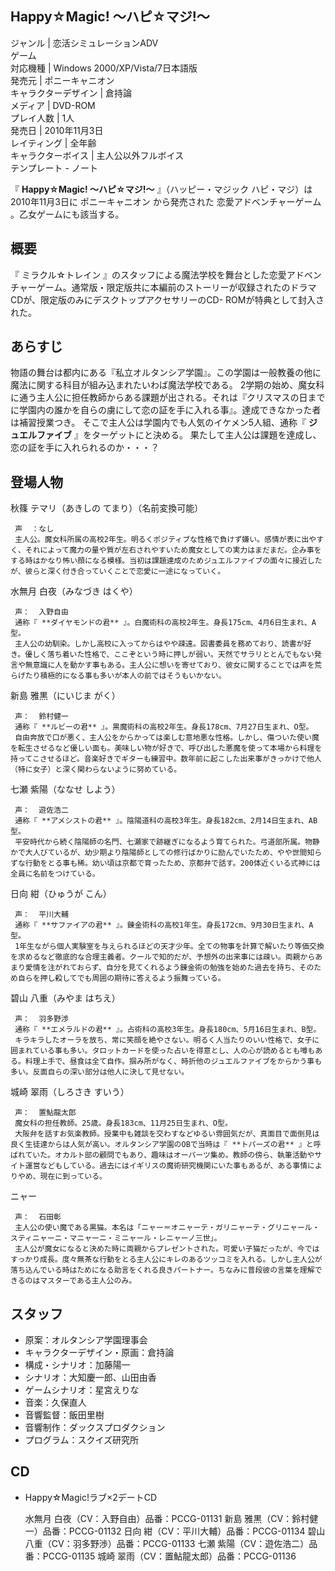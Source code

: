 Happy☆Magic! 〜ハピ☆マジ!〜  
---  
ジャンル  |  恋活シミュレーションADV   
ゲーム  
対応機種  |  Windows 2000/XP/Vista/7日本語版   
発売元  |  ポニーキャニオン   
キャラクターデザイン  |  倉持論   
メディア  |  DVD-ROM   
プレイ人数  |  1人   
発売日  |  2010年11月3日   
レイティング  |  全年齢   
キャラクターボイス  |  主人公以外フルボイス   
テンプレート  \-  ノート  
  
『 **Happy☆Magic! 〜ハピ☆マジ!〜** 』（ハッピー・マジック ハピ・マジ）は2010年11月3日に  ポニーキャニオン  から発売された
恋愛アドベンチャーゲーム  。乙女ゲームにも該当する。

##  概要  

『  ミラクル☆トレイン
』のスタッフによる魔法学校を舞台とした恋愛アドベンチャーゲーム。通常版・限定版共に本編前のストーリーが収録されたのドラマCDが、限定版のみにデスクトップアクセサリーのCD-
ROMが特典として封入された。

##  あらすじ  

物語の舞台は都内にある『私立オルタンシア学園』。この学園は一般教養の他に魔法に関する科目が組み込まれたいわば魔法学校である。
2学期の始め、魔女科に通う主人公に担任教師からある課題が出される。それは『クリスマスの日までに学園内の誰かを自らの虜にして恋の証を手に入れる事』。達成できなかった者は補習授業つき。
そこで主人公は学園内でも人気のイケメン5人組、通称『 **ジュエルファイブ** 』をターゲットにと決める。
果たして主人公は課題を達成し、恋の証を手に入れられるのか・・・？

##  登場人物  

秋篠 テマリ（あきしの てまり）（名前変換可能）

     声  ：なし 
     主人公。魔女科所属の高校2年生。明るくポジティブな性格で負けず嫌い。感情が表に出やすく、それによって魔力の量や質が左右されやすいため魔女としての実力はまだまだ。企み事をする時はかなり怖い顔になる模様。当初は課題達成のためジュエルファイブの面々に接近したが、彼らと深く付き合っていくことで恋愛に一途になっていく。 
水無月 白夜（みなづき はくや）

     声：  入野自由 
     通称『 **ダイヤモンドの君** 』。白魔術科の高校2年生。身長175cm、4月6日生まれ、A型。 
     主人公の幼馴染。しかし高校に入ってからはやや疎遠。図書委員を務めており、読書が好き。優しく落ち着いた性格で、ここぞという時に押しが弱い。天然でサラリととんでもない発言や無意識に人を動かす事もある。主人公に想いを寄せており、彼女に関することでは声を荒らげたり積極的になる事も多いが本人の前ではそうもいかない。 
新島 雅黒（にいじま がく）

     声：  鈴村健一 
     通称『 **ルビーの君** 』。黒魔術科の高校2年生。身長178cm、7月27日生まれ、O型。 
     自由奔放で口が悪く、主人公をからかっては楽しむ意地悪な性格。しかし、傷ついた使い魔を転生させるなど優しい面も。美味しい物が好きで、呼び出した悪魔を使って本場から料理を持ってこさせるほど。音楽好きでギターも練習中。数年前に起こした出来事がきっかけで他人（特に女子）と深く関わらないように努めている。 
七瀬 紫陽（ななせ しよう）

     声：  遊佐浩二 
     通称『 **アメシストの君** 』。陰陽道科の高校3年生。身長182cm、2月14日生まれ、AB型。 
     平安時代から続く陰陽師の名門、七瀬家で跡継ぎになるよう育てられた。弓道部所属。物静かで大人びているが、幼少期より陰陽師としての修行ばかりに励んでいたため、やや世間知らずな行動をとる事も稀。幼い頃は京都で育ったため、京都弁で話す。200体近くいる式神には全員に名前をつけている。 
日向 紺（ひゅうが こん）

     声：  平川大輔 
     通称『 **サファイアの君** 』。錬金術科の高校1年生。身長172cm、9月30日生まれ、A型。 
     1年生ながら個人実験室を与えられるほどの天才少年。全ての物事を計算で解いたり等価交換を求めるなど徹底的な合理主義者。クールで知的だが、予想外の出来事には疎い。両親からあまり愛情を注がれておらず、自分を見てくれるよう錬金術の勉強を始めた過去を持ち、そのため自らを押し殺してでも周囲の期待に答えるよう振舞っている。 
碧山 八重（みやま はちえ）

     声：  羽多野渉 
     通称『 **エメラルドの君** 』。占術科の高校3年生。身長180cm、5月16日生まれ、B型。 
     キラキラしたオーラを放ち、常に笑顔を絶やさない。明るく人当たりのいい性格で、女子に囲まれている事も多い。タロットカードを使った占いを得意とし、人の心が読めるとも噂もある。料理上手で、昼食は全て自作。掴み所がなく、時折他のジュエルファイブをからかう事も多い。反面自らの深い部分は他人に決して見せない。 
城崎 翠雨（しろさき すいう）

     声：  置鮎龍太郎 
     魔女科の担任教師。25歳。身長183cm、11月25日生まれ、O型。 
     大阪弁を話すお気楽教師。授業中も雑談を交わすなどゆるい雰囲気だが、真面目で面倒見は良く生徒達からは人気が高い。オルタンシア学園のOBで当時は『 **トパーズの君** 』と呼ばれていた。オカルト部の顧問でもあり、趣味はオーパーツ集め。教師の傍ら、執筆活動やサイト運営などもしている。過去にはイギリスの魔術研究機関にいた事もあるが、ある事情によりやめ、現在に到っている。 
ニャー

     声：  石田彰 
     主人公の使い魔である黒猫。本名は「ニャー＝オニャーテ・ガリニャーテ・グリニャール・スティニャーニ・マニャーニ・ミニャール・レニャーノ三世」。 
     主人公が魔女になると決めた時に両親からプレゼントされた。可愛い子猫だったが、今ではすっかり成長。度々無茶な行動をとる主人公にキレのあるツッコミを入れる。しかし主人公が落ち込んでいる時はためになる助言をくれる良きパートナー。ちなみに普段彼の言葉を理解できるのはマスターである主人公のみ。 

##  スタッフ  

  * 原案：オルタンシア学園理事会 
  * キャラクターデザイン・原画：倉持論 
  * 構成・シナリオ：加藤陽一 
  * シナリオ：大知慶一郎、山田由香 
  * ゲームシナリオ：星宮えりな 
  * 音楽：久保直人 
  * 音響監督：飯田里樹 
  * 音響制作：ダックスプロダクション 
  * プログラム：スクイズ研究所 

##  CD  

  * Happy☆Magic!ラブ×2デートCD 

     水無月 白夜（CV：入野自由）品番：PCCG-01131 
     新島 雅黒（CV：鈴村健一）品番：PCCG-01132 
     日向 紺（CV：平川大輔）品番：PCCG-01134 
     碧山 八重（CV：羽多野渉）品番：PCCG-01133 
     七瀬 紫陽（CV：遊佐浩二）品番：PCCG-01135 
     城崎 翠雨（CV：置鮎龍太郎）品番：PCCG-01136 

